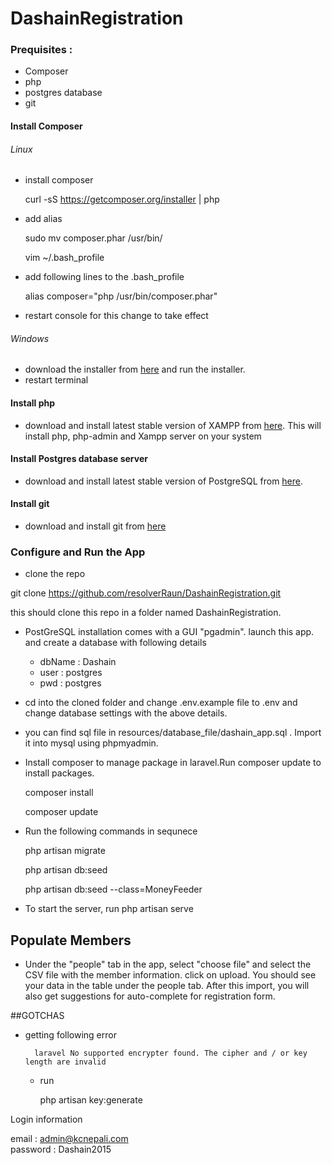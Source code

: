 # DashainRegistration 

### Prequisites : 
  - Composer
  - php
  - postgres database
  - git

#### Install Composer   
###### Linux

- install composer
  
    curl -sS https://getcomposer.org/installer | php

- add alias

  sudo mv composer.phar /usr/bin/

  vim ~/.bash_profile
  
- add following lines to the  .bash_profile

  alias composer="php /usr/bin/composer.phar"

- restart console for this change to take effect

###### Windows
 - download the installer from [here](https://getcomposer.org/Composer-Setup.exe) and run the installer.
 - restart terminal 
 
#### Install php
 - download and install latest stable version of XAMPP from [here](https://www.apachefriends.org/download.html). This will install php, php-admin and Xampp server on your system
 
#### Install Postgres database server
 - download and install latest stable version of PostgreSQL from [here](http://www.enterprisedb.com/products-services-training/pgdownload).
 
#### Install git
 - download and install git from [here](https://git-scm.com/downloads)

### Configure and Run the App

- clone the repo

git clone https://github.com/resolverRaun/DashainRegistration.git

this should clone this repo in a folder named DashainRegistration. 

- PostGreSQL installation comes with a GUI "pgadmin". launch this app. and create a database with following details
  - dbName : Dashain
  - user : postgres
  - pwd : postgres

- cd into the cloned folder and change .env.example file to .env and change database settings with the above details. 
- you can find sql file in resources/database_file/dashain_app.sql . Import it into mysql using phpmyadmin. 
- Install composer to manage package in laravel.Run composer update to install packages.
    
    composer install

    composer update
- Run the following commands in sequnece
  
    php artisan migrate
    
    php artisan db:seed

    php artisan db:seed --class=MoneyFeeder
    
- To start the server, run
     php artisan serve

## Populate Members
- Under the "people" tab in the app, select "choose file" and select the CSV file with the member information. click on upload. You should see your data in the table under the people tab. After this import, you will also get suggestions for auto-complete for registration form.

##GOTCHAS
- getting following error

        laravel No supported encrypter found. The cipher and / or key length are invalid
        
    - run 

        php artisan key:generate
    

Login information

email : admin@kcnepali.com		
password : Dashain2015


